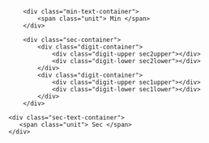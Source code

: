    <div class="counter-container">
        <div class="min-container">
            <div class="digit-container">
                <div class="digit-upper min2upper"></div>
                <div class="digit-lower min2lower"></div>
            </div>
            <div class="digit-container">
                <div class="digit-upper min1upper"></div>
                <div class="digit-lower min1lower"></div>
            </div>
        </div>

        <div class="min-text-container">
            <span class="unit"> Min </span>
        </div>

        <div class="sec-container">
            <div class="digit-container">
                <div class="digit-upper sec2upper"></div>
                <div class="digit-lower sec2lower"></div>
            </div>
            <div class="digit-container">
                <div class="digit-upper sec1upper"></div>
                <div class="digit-lower sec1lower"></div>
            </div>
        </div>

    <div class="sec-text-container">
       <span class="unit"> Sec </span>
    </div>
</div>
